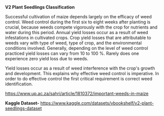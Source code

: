 **V2 Plant Seedlings Classification**

Successful cultivation of maize depends largely on the efficacy of weed control. Weed control during the first six to eight weeks after planting is crucial, because weeds compete vigorously with the crop for nutrients and water during this period. Annual yield losses occur as a result of weed infestations in cultivated crops. 
Crop yield losses that are attributable to weeds vary with type of weed, type of crop, and the environmental conditions involved. Generally, depending on the level of weed control practiced yield losses can vary from 10 to 100 %. Rarely does one experience zero yield loss due to weeds.

Yield losses occur as a result of weed interference with the crop's growth and development.
This explains why effective weed control is imperative. In order to do effective control the first critical requirement is correct weed identification.

https://www.up.ac.za/sahri/article/1810372/important-weeds-in-maize

**Kaggle Dataset-**
https://www.kaggle.com/datasets/vbookshelf/v2-plant-seedlings-dataset
